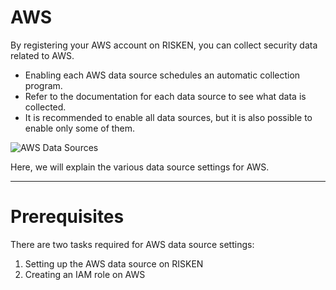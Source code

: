 # AWS

By registering your AWS account on RISKEN, you can collect security data related to AWS.

- Enabling each AWS data source schedules an automatic collection program.
- Refer to the documentation for each data source to see what data is collected.
- It is recommended to enable all data sources, but it is also possible to enable only some of them.


![AWS Data Sources](/img/aws/aws_datasouce_list.png)

Here, we will explain the various data source settings for AWS.

---
# Prerequisites

There are two tasks required for AWS data source settings:

1. Setting up the AWS data source on RISKEN
2. Creating an IAM role on AWS